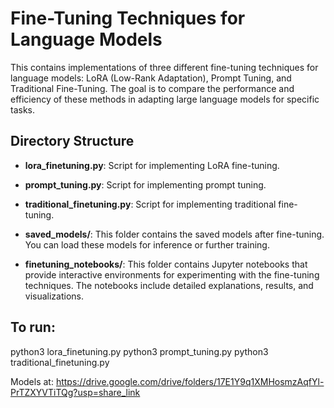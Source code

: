 # Fine-Tuning Techniques for Language Models

This contains implementations of three different fine-tuning techniques for language models: LoRA (Low-Rank Adaptation), Prompt Tuning, and Traditional Fine-Tuning. The goal is to compare the performance and efficiency of these methods in adapting large language models for specific tasks.

## Directory Structure

- **lora_finetuning.py**: Script for implementing LoRA fine-tuning.
- **prompt_tuning.py**: Script for implementing prompt tuning.
- **traditional_finetuning.py**: Script for implementing traditional fine-tuning.

- **saved_models/**: This folder contains the saved models after fine-tuning. You can load these models for inference or further training.
  
- **finetuning_notebooks/**: This folder contains Jupyter notebooks that provide interactive environments for experimenting with the fine-tuning techniques. The notebooks include detailed explanations, results, and visualizations.

## To run:

python3 lora_finetuning.py
python3 prompt_tuning.py
python3 traditional_finetuning.py

Models at: https://drive.google.com/drive/folders/17E1Y9q1XMHosmzAqfYl-PrTZXYVTiTQg?usp=share_link
